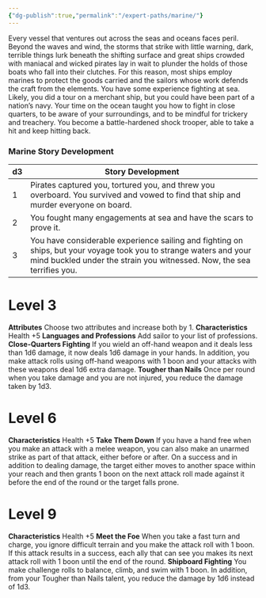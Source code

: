 ```yaml
---
{"dg-publish":true,"permalink":"/expert-paths/marine/"}
---
```


Every vessel that ventures out across the seas and oceans faces peril. Beyond the waves and wind, the storms that strike with little warning, dark, terrible things lurk beneath the shifting surface and great ships crowded with maniacal and wicked pirates lay in wait to plunder the holds of those boats who fall into their clutches. For this reason, most ships employ marines to protect the goods carried and the sailors whose work defends the craft from the elements.
You have some experience fighting at sea. Likely, you did a tour on a merchant ship, but you could have been part of a nation’s navy. Your time on the ocean taught you how to fight in close quarters, to be aware of your surroundings, and to be mindful for trickery and treachery. You become a battle-hardened shock trooper, able to take a hit and keep hitting back.
### Marine Story Development

| d3  | Story Development                                                                                                                                                                            |
| --- | -------------------------------------------------------------------------------------------------------------------------------------------------------------------------------------------- |
| 1   | Pirates captured you, tortured you, and threw you overboard. You survived and vowed to find that ship and murder everyone on board.                                                          |
| 2   | You fought many engagements at sea and have the scars to prove it.                                                                                                                           |
| 3   | You have considerable experience sailing and fighting on ships, but your voyage took you to strange waters and your mind buckled under the strain you witnessed. Now, the sea terrifies you. |
# Level 3
**Attributes** Choose two attributes and increase both by 1.
**Characteristics** Health +5
**Languages and Professions** Add sailor to your list of professions.
**Close-Quarters Fighting** If you wield an off-hand weapon and it deals less than 1d6 damage, it now deals 1d6 damage in your hands. In addition, you make attack rolls using off-hand weapons with 1 boon and your attacks with these weapons deal 1d6 extra damage.
**Tougher than Nails** Once per round when you take damage and you are not injured, you reduce the damage taken by 1d3.
# Level 6
**Characteristics** Health +5
**Take Them Down** If you have a hand free when you make an attack with a melee weapon, you can also make an unarmed strike as part of that attack, either before or after. On a success and in addition to dealing damage, the target either moves to another space within your reach and then grants 1 boon on the next attack roll made against it before the end of the round or the target falls prone.
# Level 9
**Characteristics** Health +5
**Meet the Foe** When you take a fast turn and charge, you ignore difficult terrain and you make the attack roll with 1 boon. If this attack results in a success, each ally that can see you makes its next attack roll with 1 boon until the end of the round.
**Shipboard Fighting** You make challenge rolls to balance, climb, and swim with 1 boon. In addition, from your Tougher than Nails talent, you reduce the damage by 1d6 instead of 1d3.